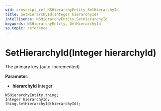 ```yaml
---
uid: crmscript_ref_NSHierarchyEntity_SetHierarchyId
title: SetHierarchyId(Integer hierarchyId)
intellisense: NSHierarchyEntity.SetHierarchyId
keywords: NSHierarchyEntity, GetHierarchyId
so.topic: reference
---
```


# SetHierarchyId(Integer hierarchyId)

The primary key (auto-incremented)

**Parameter:** 
* **hierarchyId** Integer

```crmscript
NSHierarchyEntity thing;
Integer hierarchyId;
thing.SetHierarchyId(hierarchyId);
```

